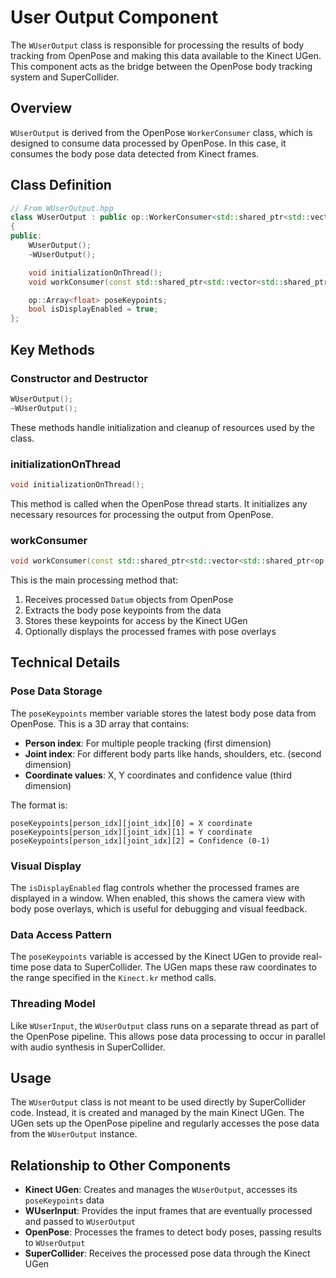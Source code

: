 # User Output Component

The `WUserOutput` class is responsible for processing the results of body tracking from OpenPose and making this data available to the Kinect UGen. This component acts as the bridge between the OpenPose body tracking system and SuperCollider.

## Overview

`WUserOutput` is derived from the OpenPose `WorkerConsumer` class, which is designed to consume data processed by OpenPose. In this case, it consumes the body pose data detected from Kinect frames.

## Class Definition

```cpp
// From WUserOutput.hpp
class WUserOutput : public op::WorkerConsumer<std::shared_ptr<std::vector<std::shared_ptr<op::Datum>>>>
{
public:
    WUserOutput();
    ~WUserOutput();

    void initializationOnThread();
    void workConsumer(const std::shared_ptr<std::vector<std::shared_ptr<op::Datum>>>& datumsPtr);

    op::Array<float> poseKeypoints;
    bool isDisplayEnabled = true;
};
```

## Key Methods

### Constructor and Destructor

```cpp
WUserOutput();
~WUserOutput();
```

These methods handle initialization and cleanup of resources used by the class.

### initializationOnThread

```cpp
void initializationOnThread();
```

This method is called when the OpenPose thread starts. It initializes any necessary resources for processing the output from OpenPose.

### workConsumer

```cpp
void workConsumer(const std::shared_ptr<std::vector<std::shared_ptr<op::Datum>>>& datumsPtr);
```

This is the main processing method that:

1. Receives processed `Datum` objects from OpenPose
2. Extracts the body pose keypoints from the data
3. Stores these keypoints for access by the Kinect UGen
4. Optionally displays the processed frames with pose overlays

## Technical Details

### Pose Data Storage

The `poseKeypoints` member variable stores the latest body pose data from OpenPose. This is a 3D array that contains:

- **Person index**: For multiple people tracking (first dimension)
- **Joint index**: For different body parts like hands, shoulders, etc. (second dimension)
- **Coordinate values**: X, Y coordinates and confidence value (third dimension)

The format is:

```
poseKeypoints[person_idx][joint_idx][0] = X coordinate
poseKeypoints[person_idx][joint_idx][1] = Y coordinate
poseKeypoints[person_idx][joint_idx][2] = Confidence (0-1)
```

### Visual Display

The `isDisplayEnabled` flag controls whether the processed frames are displayed in a window. When enabled, this shows the camera view with body pose overlays, which is useful for debugging and visual feedback.

### Data Access Pattern

The `poseKeypoints` variable is accessed by the Kinect UGen to provide real-time pose data to SuperCollider. The UGen maps these raw coordinates to the range specified in the `Kinect.kr` method calls.

### Threading Model

Like `WUserInput`, the `WUserOutput` class runs on a separate thread as part of the OpenPose pipeline. This allows pose data processing to occur in parallel with audio synthesis in SuperCollider.

## Usage

The `WUserOutput` class is not meant to be used directly by SuperCollider code. Instead, it is created and managed by the main Kinect UGen. The UGen sets up the OpenPose pipeline and regularly accesses the pose data from the `WUserOutput` instance.

## Relationship to Other Components

- **Kinect UGen**: Creates and manages the `WUserOutput`, accesses its `poseKeypoints` data
- **WUserInput**: Provides the input frames that are eventually processed and passed to `WUserOutput`
- **OpenPose**: Processes the frames to detect body poses, passing results to `WUserOutput`
- **SuperCollider**: Receives the processed pose data through the Kinect UGen 

